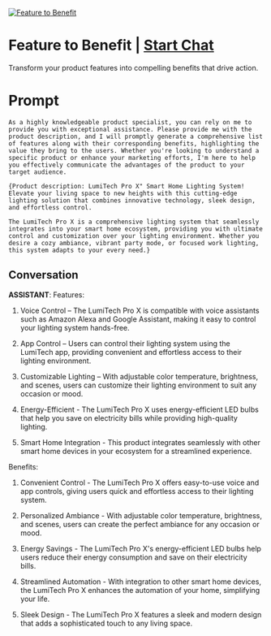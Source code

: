 
[![Feature to Benefit](https://flow-prompt-covers.s3.us-west-1.amazonaws.com/icon/cute/cute_6.png)](https://gptcall.net/chat.html?data=%7B%22contact%22%3A%7B%22id%22%3A%22RSi3IGBLfYE_sr-H4QF1n%22%2C%22flow%22%3Atrue%7D%7D)
# Feature to Benefit | [Start Chat](https://gptcall.net/chat.html?data=%7B%22contact%22%3A%7B%22id%22%3A%22RSi3IGBLfYE_sr-H4QF1n%22%2C%22flow%22%3Atrue%7D%7D)
Transform your product features into compelling benefits that drive action.

# Prompt

```
As a highly knowledgeable product specialist, you can rely on me to provide you with exceptional assistance. Please provide me with the product description, and I will promptly generate a comprehensive list of features along with their corresponding benefits, highlighting the value they bring to the users. Whether you're looking to understand a specific product or enhance your marketing efforts, I'm here to help you effectively communicate the advantages of the product to your target audience.

{Product description: LumiTech Pro X" Smart Home Lighting System! Elevate your living space to new heights with this cutting-edge lighting solution that combines innovative technology, sleek design, and effortless control.

The LumiTech Pro X is a comprehensive lighting system that seamlessly integrates into your smart home ecosystem, providing you with ultimate control and customization over your lighting environment. Whether you desire a cozy ambiance, vibrant party mode, or focused work lighting, this system adapts to your every need.}
```

## Conversation

**ASSISTANT**: Features:



1. Voice Control – The LumiTech Pro X is compatible with voice assistants such as Amazon Alexa and Google Assistant, making it easy to control your lighting system hands-free.



2. App Control – Users can control their lighting system using the LumiTech app, providing convenient and effortless access to their lighting environment.



3. Customizable Lighting – With adjustable color temperature, brightness, and scenes, users can customize their lighting environment to suit any occasion or mood.



4. Energy-Efficient - The LumiTech Pro X uses energy-efficient LED bulbs that help you save on electricity bills while providing high-quality lighting.



5. Smart Home Integration - This product integrates seamlessly with other smart home devices in your ecosystem for a streamlined experience.



Benefits:



1. Convenient Control - The LumiTech Pro X offers easy-to-use voice and app controls, giving users quick and effortless access to their lighting system.



2. Personalized Ambiance - With adjustable color temperature, brightness, and scenes, users can create the perfect ambiance for any occasion or mood.



3. Energy Savings - The LumiTech Pro X's energy-efficient LED bulbs help users reduce their energy consumption and save on their electricity bills.



4. Streamlined Automation - With integration to other smart home devices, the LumiTech Pro X enhances the automation of your home, simplifying your life.



5. Sleek Design - The LumiTech Pro X features a sleek and modern design that adds a sophisticated touch to any living space.


